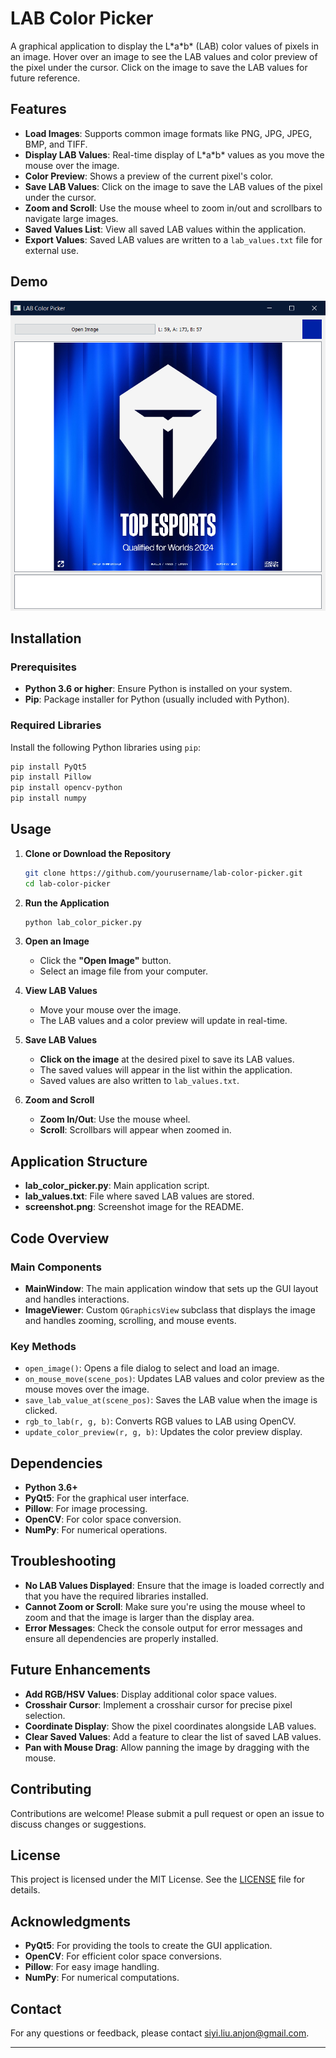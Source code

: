 # LAB Color Picker

A graphical application to display the L\*a\*b\* (LAB) color values of pixels in an image. Hover over an image to see the LAB values and color preview of the pixel under the cursor. Click on the image to save the LAB values for future reference.

## Features

- **Load Images**: Supports common image formats like PNG, JPG, JPEG, BMP, and TIFF.
- **Display LAB Values**: Real-time display of L\*a\*b\* values as you move the mouse over the image.
- **Color Preview**: Shows a preview of the current pixel's color.
- **Save LAB Values**: Click on the image to save the LAB values of the pixel under the cursor.
- **Zoom and Scroll**: Use the mouse wheel to zoom in/out and scrollbars to navigate large images.
- **Saved Values List**: View all saved LAB values within the application.
- **Export Values**: Saved LAB values are written to a `lab_values.txt` file for external use.

## Demo

![LAB Color Picker Screenshot](screenshot.png)

## Installation

### Prerequisites

- **Python 3.6 or higher**: Ensure Python is installed on your system.
- **Pip**: Package installer for Python (usually included with Python).

### Required Libraries

Install the following Python libraries using `pip`:

```bash
pip install PyQt5
pip install Pillow
pip install opencv-python
pip install numpy
```

## Usage

1. **Clone or Download the Repository**

   ```bash
   git clone https://github.com/yourusername/lab-color-picker.git
   cd lab-color-picker
   ```

2. **Run the Application**

   ```bash
   python lab_color_picker.py
   ```

3. **Open an Image**

   - Click the **"Open Image"** button.
   - Select an image file from your computer.

4. **View LAB Values**

   - Move your mouse over the image.
   - The LAB values and a color preview will update in real-time.

5. **Save LAB Values**

   - **Click on the image** at the desired pixel to save its LAB values.
   - The saved values will appear in the list within the application.
   - Saved values are also written to `lab_values.txt`.

6. **Zoom and Scroll**

   - **Zoom In/Out**: Use the mouse wheel.
   - **Scroll**: Scrollbars will appear when zoomed in.

## Application Structure

- **lab_color_picker.py**: Main application script.
- **lab_values.txt**: File where saved LAB values are stored.
- **screenshot.png**: Screenshot image for the README.

## Code Overview

### Main Components

- **MainWindow**: The main application window that sets up the GUI layout and handles interactions.
- **ImageViewer**: Custom `QGraphicsView` subclass that displays the image and handles zooming, scrolling, and mouse events.

### Key Methods

- `open_image()`: Opens a file dialog to select and load an image.
- `on_mouse_move(scene_pos)`: Updates LAB values and color preview as the mouse moves over the image.
- `save_lab_value_at(scene_pos)`: Saves the LAB value when the image is clicked.
- `rgb_to_lab(r, g, b)`: Converts RGB values to LAB using OpenCV.
- `update_color_preview(r, g, b)`: Updates the color preview display.

## Dependencies

- **Python 3.6+**
- **PyQt5**: For the graphical user interface.
- **Pillow**: For image processing.
- **OpenCV**: For color space conversion.
- **NumPy**: For numerical operations.

## Troubleshooting

- **No LAB Values Displayed**: Ensure that the image is loaded correctly and that you have the required libraries installed.
- **Cannot Zoom or Scroll**: Make sure you're using the mouse wheel to zoom and that the image is larger than the display area.
- **Error Messages**: Check the console output for error messages and ensure all dependencies are properly installed.

## Future Enhancements

- **Add RGB/HSV Values**: Display additional color space values.
- **Crosshair Cursor**: Implement a crosshair cursor for precise pixel selection.
- **Coordinate Display**: Show the pixel coordinates alongside LAB values.
- **Clear Saved Values**: Add a feature to clear the list of saved LAB values.
- **Pan with Mouse Drag**: Allow panning the image by dragging with the mouse.

## Contributing

Contributions are welcome! Please submit a pull request or open an issue to discuss changes or suggestions.

## License

This project is licensed under the MIT License. See the [LICENSE](LICENSE) file for details.

## Acknowledgments

- **PyQt5**: For providing the tools to create the GUI application.
- **OpenCV**: For efficient color space conversions.
- **Pillow**: For easy image handling.
- **NumPy**: For numerical computations.

## Contact

For any questions or feedback, please contact [siyi.liu.anjon@gmail.com](mailto:siyi.liu.anjon@gmail.com).

---
